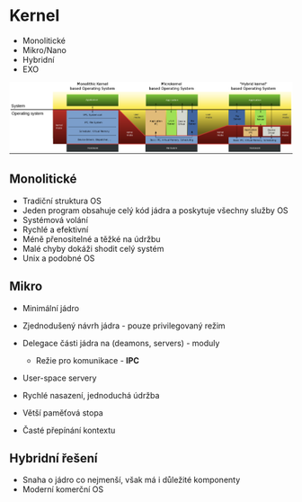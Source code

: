 # Kernel

- Monolitické
- Mikro/Nano
- Hybridní
- EXO

![Kernel](images/000_kernel.png)

## Monolitické

- Tradiční struktura OS
- Jeden program obsahuje celý kód jádra a poskytuje všechny služby OS
- Systémová volání
- Rychlé a efektivní
- Méně přenositelné a těžké na údržbu
- Malé chyby dokáži shodit celý systém
- Unix a podobné OS

## Mikro

- Minimální jádro
- Zjednodušený návrh jádra - pouze privilegovaný režim
- Delegace části jádra na (deamons, servers) - moduly
  - Režie pro komunikace - **IPC**

- User-space servery
- Rychlé nasazení, jednoduchá údržba
- Větší paměťová stopa
- Časté přepínání kontextu

## Hybridní řešení

- Snaha o jádro co nejmenší, však má i důležité komponenty
- Moderní komerční OS
